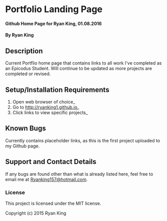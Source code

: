 

# Portfolio Landing Page

#### Github Home Page for Ryan King, 01.08.2016

#### By Ryan King

## Description

Current Portflio home page that contains links to all work I've completed as an Epicodus Student. Will continue to be updated as more projects are completed or revised.

## Setup/Installation Requirements

1. Open web browser of choice_
2. Go to http://ryanking1.github.io_
3. Click links to view specific projects_


## Known Bugs
Currently contains placeholder links, as this is the first project uploaded to my Github page.

## Support and Contact Details

If any bugs are found other than what is already listed here, feel free to email me at Ryanking157@hotmail.com.

### License

This project is licensed under the MIT license.

Copyright (c) 2015 Ryan King